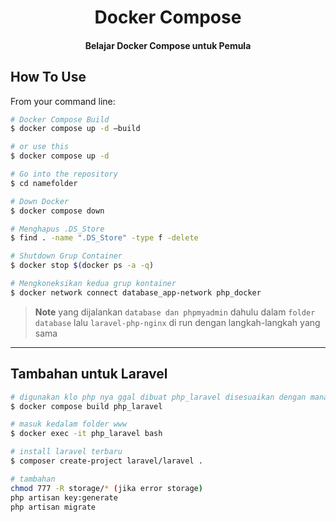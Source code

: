 
<h1 align="center">
  Docker Compose
</h1>

<h4 align="center">Belajar Docker Compose untuk Pemula</h4>

## How To Use

From your command line:

```bash
# Docker Compose Build
$ docker compose up -d —build

# or use this
$ docker compose up -d

# Go into the repository
$ cd namefolder

# Down Docker
$ docker compose down
```

```bash
# Menghapus .DS_Store
$ find . -name ".DS_Store" -type f -delete
```

```bash
# Shutdown Grup Container
$ docker stop $(docker ps -a -q)
```

```bash
# Mengkoneksikan kedua grup kontainer
$ docker network connect database_app-network php_docker
```

> **Note**
> yang dijalankan `database dan phpmyadmin` dahulu dalam `folder database`
> lalu `laravel-php-nginx` di run dengan langkah-langkah yang sama
---

## Tambahan untuk Laravel

```bash
# digunakan klo php nya ggal dibuat php_laravel disesuaikan dengan mana imagenya
$ docker compose build php_laravel
```

```bash
# masuk kedalam folder www
$ docker exec -it php_laravel bash
```

```bash
# install laravel terbaru
$ composer create-project laravel/laravel .
```

```bash
# tambahan
chmod 777 -R storage/* (jika error storage)
php artisan key:generate
php artisan migrate
```
